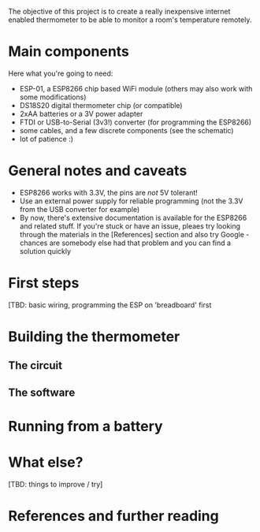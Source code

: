 The objective of this project is to create a really inexpensive internet enabled thermometer to be able to monitor a room's temperature remotely.

# Main components
Here what you're going to need:
- ESP-01, a ESP8266 chip based WiFi module (others may also work with some modifications)
- DS18S20 digital thermometer chip (or compatible)
- 2xAA batteries or a 3V power adapter
- FTDI or USB-to-Serial (3v3!) converter (for programming the ESP8266)
- some cables, and a few discrete components (see the schematic)
- lot of patience :)

# General notes and caveats
- ESP8266 works with 3.3V, the pins are _not_ 5V tolerant!
- Use an external power supply for reliable programming (not the 3.3V from the USB converter for example)
- By now, there's extensive documentation is available for the ESP8266 and related stuff. If you're stuck or have an issue, pleaes  try looking through the materials in the [References] section and also try Google - chances are somebody else had that problem and you can find a solution quickly

# First steps

[TBD: basic wiring, programming the ESP on 'breadboard' first

# Building the thermometer
## The circuit
## The software

# Running from a battery

# What else?
[TBD: things to improve / try]

# References and further reading

